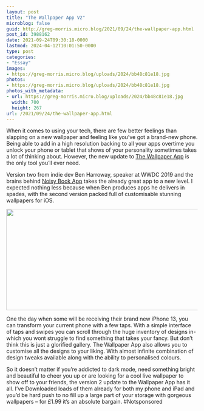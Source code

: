 ```yaml
---
layout: post
title: "The Wallpaper App V2"
microblog: false
guid: http://greg-morris.micro.blog/2021/09/24/the-wallpaper-app.html
post_id: 3988162
date: 2021-09-24T09:30:18-0000
lastmod: 2024-04-12T10:01:50-0000
type: post
categories:
- "Essay"
images:
- https://greg-morris.micro.blog/uploads/2024/bb48c81e18.jpg
photos:
- https://greg-morris.micro.blog/uploads/2024/bb48c81e18.jpg
photos_with_metadata:
- url: https://greg-morris.micro.blog/uploads/2024/bb48c81e18.jpg
  width: 700
  height: 267
url: /2021/09/24/the-wallpaper-app.html
---
```

<p><!--kg-card-begin: html--></p>
<p>When it comes to using your tech, there are few better feelings than slapping on a new wallpaper and feeling like you’ve got a brand-new phone. Being able to add in a high resolution backing to all your apps overtime you unlock your phone or tablet that shows of your personality sometimes takes a lot of thinking about. However, the new update to <a href="https://thewallpaperapp.com">The Wallpaper App</a> is the only tool you’ll ever need.</p>
<p>Version two from indie dev Ben Harroway, speaker at WWDC 2019 and the brains behind <a href="https://apps.apple.com/us/app/noisy-book/id1474786858">Noisy Book App</a> takes the already great app to a new level. I expected nothing less because when Ben produces apps he delivers in spades, with the second version packed full of customisable stunning wallpapers for iOS.</p>
<p><img class="aligncenter size-large wp-image-3773" src="https://greg-morris.micro.blog/uploads/2024/bb48c81e18.jpg" alt="" width="700" height="267" /></p>
<p>One the day when some will be receiving their brand new iPhone 13, you can transform your current phone with a few taps. With a simple interface of taps and swipes you can scroll through the huge inventory of designs in-which you wont struggle to find something that takes your fancy. But don’t think this is just a glorified gallery. The Wallpaper App also allows you to customise all the designs to your liking. With almost infinite combination of design tweaks available along with the ability to personalised colours.</p>
<p>So it doesn’t matter if you’re addicted to dark mode, need something bright and beautiful to cheer you up or are looking for a cool live wallpaper to show off to your friends, the version 2 update to the Wallpaper App has it all. I’ve Downloaded loads of them already for both my phone and iPad and you’d be hard push to no fill up a large part of your storage with gorgeous wallpapers – for £1.99 it’s an absolute bargain. #Notsponsored</p>
<p> </p>
<p><!--kg-card-end: html--></p>
